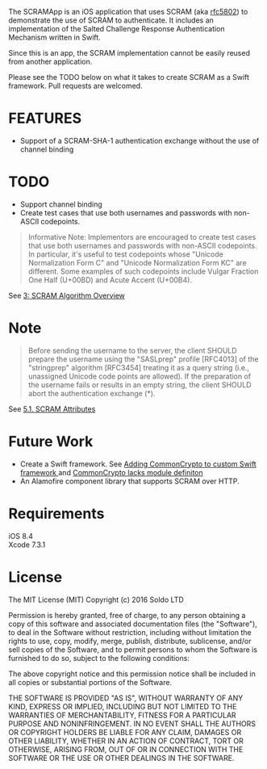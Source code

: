 The SCRAMApp is an iOS application that uses SCRAM (aka [rfc5802](https://tools.ietf.org/html/rfc5802)) to demonstrate the use of SCRAM to authenticate. It includes an implementation of the Salted Challenge Response Authentication Mechanism written in Swift.

Since this is an app, the SCRAM implementation cannot be easily reused from another application. 

Please see the TODO below on what it takes to create SCRAM as a Swift framework. Pull requests are welcomed.


# FEATURES

*  Support of a SCRAM-SHA-1 authentication exchange without the use of channel binding

# TODO

* Support channel binding
* Create test cases that use both usernames and passwords with non-ASCII codepoints.  

>    Informative Note: Implementors are encouraged to create test cases
   that use both usernames and passwords with non-ASCII codepoints.  In
   particular, it's useful to test codepoints whose "Unicode
   Normalization Form C" and "Unicode Normalization Form KC" are
   different.  Some examples of such codepoints include Vulgar Fraction
   One Half (U+00BD) and Acute Accent (U+00B4).
 
See [3: SCRAM Algorithm Overview](https://tools.ietf.org/html/rfc5802#section-3)

# Note

> Before sending the username to the server, the client SHOULD
         prepare the username using the "SASLprep" profile [RFC4013] of
         the "stringprep" algorithm [RFC3454] treating it as a query
         string (i.e., unassigned Unicode code points are allowed).  If
         the preparation of the username fails or results in an empty
         string, the client SHOULD abort the authentication exchange
         (*).

See [5.1.  SCRAM Attributes](https://tools.ietf.org/html/rfc5802#section-5.1)


# Future Work

* Create a Swift framework. See [Adding CommonCrypto to custom Swift framework
](https://forums.developer.apple.com/thread/46477) and [CommonCrypto lacks module definiton
](http://www.openradar.me/18256932)
* An Alamofire component library that supports SCRAM over HTTP.

# Requirements

iOS 8.4  
Xcode 7.3.1

# License

The MIT License (MIT)
Copyright (c) 2016 Soldo LTD

Permission is hereby granted, free of charge, to any person obtaining a copy of this software and associated documentation files (the "Software"), to deal in the Software without restriction, including without limitation the rights to use, copy, modify, merge, publish, distribute, sublicense, and/or sell copies of the Software, and to permit persons to whom the Software is furnished to do so, subject to the following conditions:

The above copyright notice and this permission notice shall be included in all copies or substantial portions of the Software.

THE SOFTWARE IS PROVIDED "AS IS", WITHOUT WARRANTY OF ANY KIND, EXPRESS OR IMPLIED, INCLUDING BUT NOT LIMITED TO THE WARRANTIES OF MERCHANTABILITY, FITNESS FOR A PARTICULAR PURPOSE AND NONINFRINGEMENT. IN NO EVENT SHALL THE AUTHORS OR COPYRIGHT HOLDERS BE LIABLE FOR ANY CLAIM, DAMAGES OR OTHER LIABILITY, WHETHER IN AN ACTION OF CONTRACT, TORT OR OTHERWISE, ARISING FROM, OUT OF OR IN CONNECTION WITH THE SOFTWARE OR THE USE OR OTHER DEALINGS IN THE SOFTWARE.
